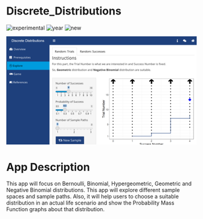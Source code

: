 # Discrete_Distributions

![experimental](https://img.shields.io/badge/lifecycle-experimental-orange)
![year](https://img.shields.io/badge/year-2022-lightgrey)
![new](https://img.shields.io/badge/lifecycle-newapp-brightgreen)

![App Screenshot](../docs/screenshot.png)

# App Description
This app will focus on Bernoulli, Binomial, Hypergeometric, Geometric and Negative Binomial distributions. This app will explore different sample spaces and sample paths. Also, it will help users to choose a suitable distribution in an actual life scenario and show the Probability Mass Function graphs about that distribution.

